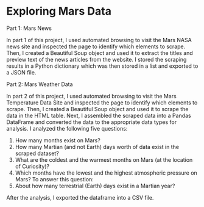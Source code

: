 # Exploring Mars Data

Part 1: Mars News

In part 1 of this project, I used automated browsing to visit the Mars NASA news site and inspected the page to identify which elements to scrape. Then, I created a Beautiful Soup object and used it to extract the titles and preview text of the news articles from the website.
I stored the scraping results in a Python dictionary which was then stored in a list and exported to a JSON file. 

Part 2: Mars Weather Data

In part 2 of this project, I used automated browsing to visit the Mars Temperature Data Site and inspected the page to identify which elements to scrape. Then, I created a Beautiful Soup object and used it to scrape the data in the HTML table. Next, I assembled the scraped data into a Pandas DataFrame and converted the data to the appropriate data types for analysis. I analyzed the following five questions:

1) How many months exist on Mars?
2) How many Martian (and not Earth) days worth of data exist in the scraped dataset?
3) What are the coldest and the warmest months on Mars (at the location of Curiosity)? 
4) Which months have the lowest and the highest atmospheric pressure on Mars? To answer this question:
5) About how many terrestrial (Earth) days exist in a Martian year? 

After the analysis, I exported the dataframe into a CSV file.